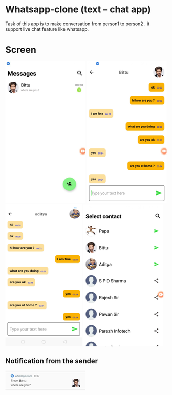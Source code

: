 # Whatsapp-clone (text – chat app)
Task of this app is to make conversation from person1 to person2 . it support live chat feature like whatsapp.

# Screen 
<img src="images/home.jpeg" alt="Your image title" width="250"/>   <img src="images/person_1.jpeg" alt="Your image title" width="250"/>  <img src="images/person_2.jpeg" alt="Your image title" width="240" height="445"/>  <img src="images/contacts.jpeg" alt="Your image title" width="250"/>


## Notification from the sender 
<img src="images/notif.jpeg" alt="Your image title" width="250"/>
